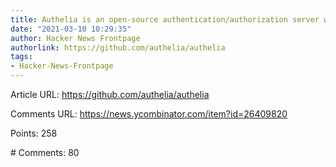 ```yaml
---
title: Authelia is an open-source authentication/authorization server with 2FA/SSO
date: "2021-03-10 10:29:35"
author: Hacker News Frontpage
authorlink: https://github.com/authelia/authelia
tags:
- Hacker-News-Frontpage
---
```


<p>Article URL: <a href="https://github.com/authelia/authelia">https://github.com/authelia/authelia</a></p>
<p>Comments URL: <a href="https://news.ycombinator.com/item?id=26409820">https://news.ycombinator.com/item?id=26409820</a></p>
<p>Points: 258</p>
<p># Comments: 80</p>
